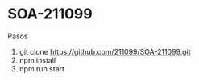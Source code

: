 # SOA-211099
Pasos 
1. git clone https://github.com/211099/SOA-211099.git
2. npm install
3. npm run start